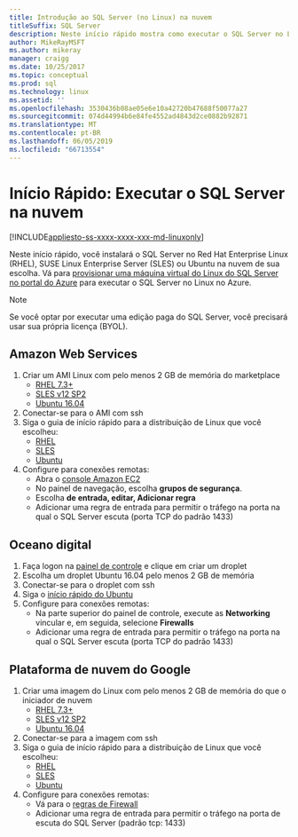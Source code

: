 ```yaml
---
title: Introdução ao SQL Server (no Linux) na nuvem
titleSuffix: SQL Server
description: Neste início rápido mostra como executar o SQL Server no Linux na nuvem de sua escolha.
author: MikeRayMSFT
ms.author: mikeray
manager: craigg
ms.date: 10/25/2017
ms.topic: conceptual
ms.prod: sql
ms.technology: linux
ms.assetid: ''
ms.openlocfilehash: 3530436b08ae05e6e10a42720b47688f50077a27
ms.sourcegitcommit: 074d44994b6e84fe4552ad4843d2ce0882b92871
ms.translationtype: MT
ms.contentlocale: pt-BR
ms.lasthandoff: 06/05/2019
ms.locfileid: "66713554"
---
```

# <a name="quickstart-run-sql-server-in-the-cloud"></a>Início Rápido: Executar o SQL Server na nuvem
[!INCLUDE[appliesto-ss-xxxx-xxxx-xxx-md-linuxonly](../includes/appliesto-ss-xxxx-xxxx-xxx-md-linuxonly.md)]

Neste início rápido, você instalará o SQL Server no Red Hat Enterprise Linux (RHEL), SUSE Linux Enterprise Server (SLES) ou Ubuntu na nuvem de sua escolha. Vá para [provisionar uma máquina virtual do Linux do SQL Server no portal do Azure](https://docs.microsoft.com/azure/virtual-machines/linux/sql/provision-sql-server-linux-virtual-machine?toc=/sql/toc/toc.json) para executar o SQL Server no Linux no Azure.

> [!NOTE]
> Se você optar por executar uma edição paga do SQL Server, você precisará usar sua própria licença (BYOL).

## <a name="amazon-web-services"></a>Amazon Web Services
1.  Criar um AMI Linux com pelo menos 2 GB de memória do marketplace 
    * [RHEL 7.3+](https://aws.amazon.com/marketplace/pp/B00KWBZVK6)
    * [SLES v12 SP2](https://aws.amazon.com/marketplace/pp/B00PMM99PI)
    * [Ubuntu 16.04](https://aws.amazon.com/marketplace/pp/B01JBL2M0O)
1.  Conectar-se para o AMI com ssh
1.  Siga o guia de início rápido para a distribuição de Linux que você escolheu: 
    * [RHEL](quickstart-install-connect-red-hat.md)
    * [SLES](quickstart-install-connect-suse.md)
    * [Ubuntu](quickstart-install-connect-ubuntu.md)
1.  Configure para conexões remotas: 
    * Abra o [console Amazon EC2]( https://console.aws.amazon.com/ec2/)
    * No painel de navegação, escolha **grupos de segurança**. 
    * Escolha **de entrada, editar, Adicionar regra**
    * Adicionar uma regra de entrada para permitir o tráfego na porta na qual o SQL Server escuta (porta TCP do padrão 1433)

    
## <a name="digital-ocean"></a>Oceano digital
1. Faça logon na [painel de controle](https://cloud.digitalocean.com/login) e clique em criar um droplet
1. Escolha um droplet Ubuntu 16.04 pelo menos 2 GB de memória
1. Conectar-se para o droplet com ssh
1. Siga o [início rápido do Ubuntu](quickstart-install-connect-ubuntu.md)
1. Configure para conexões remotas:
    * Na parte superior do painel de controle, execute as **Networking** vincular e, em seguida, selecione **Firewalls**
    * Adicionar uma regra de entrada para permitir o tráfego na porta na qual o SQL Server escuta (porta TCP do padrão 1433)
    
## <a name="google-cloud-platform"></a>Plataforma de nuvem do Google
1.  Criar uma imagem do Linux com pelo menos 2 GB de memória do que o iniciador de nuvem 
    * [RHEL 7.3+](https://console.cloud.google.com/launcher/details/rhel-cloud/rhel-7)
    * [SLES v12 SP2](https://console.cloud.google.com/launcher/details/suse-cloud/sles-12)
    * [Ubuntu 16.04](https://console.cloud.google.com/launcher/details/ubuntu-os-cloud/ubuntu-xenial)
1.  Conectar-se para a imagem com ssh
1.  Siga o guia de início rápido para a distribuição de Linux que você escolheu: 
    * [RHEL](quickstart-install-connect-red-hat.md)
    * [SLES](quickstart-install-connect-suse.md)
    * [Ubuntu](quickstart-install-connect-ubuntu.md)
1.  Configure para conexões remotas: 
    * Vá para o [regras de Firewall](https://console.cloud.google.com/networking/firewalls)
    * Adicionar uma regra de entrada para permitir o tráfego na porta de escuta do SQL Server (padrão tcp: 1433)
